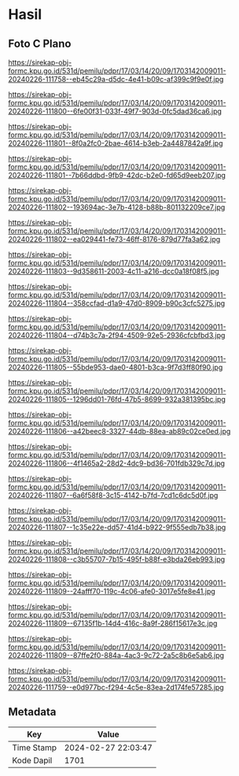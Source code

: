 # Hasil

## Foto C Plano

https://sirekap-obj-formc.kpu.go.id/531d/pemilu/pdpr/17/03/14/20/09/1703142009011-20240226-111758--eb45c29a-d5dc-4e41-b09c-af399c9f9e0f.jpg

https://sirekap-obj-formc.kpu.go.id/531d/pemilu/pdpr/17/03/14/20/09/1703142009011-20240226-111800--6fe00f31-033f-49f7-903d-0fc5dad36ca6.jpg

https://sirekap-obj-formc.kpu.go.id/531d/pemilu/pdpr/17/03/14/20/09/1703142009011-20240226-111801--8f0a2fc0-2bae-4614-b3eb-2a4487842a9f.jpg

https://sirekap-obj-formc.kpu.go.id/531d/pemilu/pdpr/17/03/14/20/09/1703142009011-20240226-111801--7b66ddbd-9fb9-42dc-b2e0-fd65d9eeb207.jpg

https://sirekap-obj-formc.kpu.go.id/531d/pemilu/pdpr/17/03/14/20/09/1703142009011-20240226-111802--193694ac-3e7b-4128-b88b-801132209ce7.jpg

https://sirekap-obj-formc.kpu.go.id/531d/pemilu/pdpr/17/03/14/20/09/1703142009011-20240226-111802--ea029441-fe73-46ff-8176-879d77fa3a62.jpg

https://sirekap-obj-formc.kpu.go.id/531d/pemilu/pdpr/17/03/14/20/09/1703142009011-20240226-111803--9d358611-2003-4c11-a216-dcc0a18f08f5.jpg

https://sirekap-obj-formc.kpu.go.id/531d/pemilu/pdpr/17/03/14/20/09/1703142009011-20240226-111804--358ccfad-d1a9-47d0-8909-b90c3cfc5275.jpg

https://sirekap-obj-formc.kpu.go.id/531d/pemilu/pdpr/17/03/14/20/09/1703142009011-20240226-111804--d74b3c7a-2f94-4509-92e5-2936cfcbfbd3.jpg

https://sirekap-obj-formc.kpu.go.id/531d/pemilu/pdpr/17/03/14/20/09/1703142009011-20240226-111805--55bde953-dae0-4801-b3ca-9f7d3ff80f90.jpg

https://sirekap-obj-formc.kpu.go.id/531d/pemilu/pdpr/17/03/14/20/09/1703142009011-20240226-111805--1296dd01-76fd-47b5-8699-932a381395bc.jpg

https://sirekap-obj-formc.kpu.go.id/531d/pemilu/pdpr/17/03/14/20/09/1703142009011-20240226-111806--a42beec8-3327-44db-88ea-ab89c02ce0ed.jpg

https://sirekap-obj-formc.kpu.go.id/531d/pemilu/pdpr/17/03/14/20/09/1703142009011-20240226-111806--4f1465a2-28d2-4dc9-bd36-701fdb329c7d.jpg

https://sirekap-obj-formc.kpu.go.id/531d/pemilu/pdpr/17/03/14/20/09/1703142009011-20240226-111807--6a6f58f8-3c15-4142-b7fd-7cd1c6dc5d0f.jpg

https://sirekap-obj-formc.kpu.go.id/531d/pemilu/pdpr/17/03/14/20/09/1703142009011-20240226-111807--1c35e22e-dd57-41d4-b922-9f555edb7b38.jpg

https://sirekap-obj-formc.kpu.go.id/531d/pemilu/pdpr/17/03/14/20/09/1703142009011-20240226-111808--c3b55707-7b15-495f-b88f-e3bda26eb993.jpg

https://sirekap-obj-formc.kpu.go.id/531d/pemilu/pdpr/17/03/14/20/09/1703142009011-20240226-111809--24afff70-119c-4c06-afe0-3017e5fe8e41.jpg

https://sirekap-obj-formc.kpu.go.id/531d/pemilu/pdpr/17/03/14/20/09/1703142009011-20240226-111809--67135f1b-14d4-416c-8a9f-286f15617e3c.jpg

https://sirekap-obj-formc.kpu.go.id/531d/pemilu/pdpr/17/03/14/20/09/1703142009011-20240226-111809--87ffe2f0-884a-4ac3-9c72-2a5c8b6e5ab6.jpg

https://sirekap-obj-formc.kpu.go.id/531d/pemilu/pdpr/17/03/14/20/09/1703142009011-20240226-111759--e0d977bc-f294-4c5e-83ea-2d174fe57285.jpg


## Metadata

| Key        | Value               |
| ---------- | ------------------- |
| Time Stamp | 2024-02-27 22:03:47 |
| Kode Dapil | 1701                |



